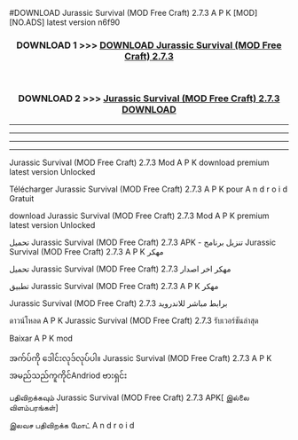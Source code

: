 #DOWNLOAD Jurassic Survival (MOD Free Craft) 2.7.3 A P K [MOD] [NO.ADS] latest version n6f90



<div align="center">

<h3>DOWNLOAD 1 >>> <a href="https://teeasianyam.web.app?sq=Jurassic Survival (MOD Free Craft) 2.7.3">DOWNLOAD Jurassic Survival (MOD Free Craft) 2.7.3 </a></h3><br>

<h3>DOWNLOAD 2 >>> <a href="https://teeasianyam.web.app?sq=Jurassic Survival (MOD Free Craft) 2.7.3 ">Jurassic Survival (MOD Free Craft) 2.7.3  DOWNLOAD </a></h3>

</div>


----------------------------------------------------------

----------------------------------------------------------

----------------------------------------------------------

----------------------------------------------------------


Jurassic Survival (MOD Free Craft) 2.7.3  Mod A P K download premium latest version Unlocked

Télécharger Jurassic Survival (MOD Free Craft) 2.7.3  A P K pour A n d r o i d Gratuit

download Jurassic Survival (MOD Free Craft) 2.7.3  Mod A P K premium latest version Unlocked

تحميل Jurassic Survival (MOD Free Craft) 2.7.3  APK - تنزيل برنامج Jurassic Survival (MOD Free Craft) 2.7.3  A P K مهكر

تحميل Jurassic Survival (MOD Free Craft) 2.7.3  مهكر اخر اصدار

تطبيق Jurassic Survival (MOD Free Craft) 2.7.3  A P K مهكر

Jurassic Survival (MOD Free Craft) 2.7.3  برابط مباشر للاندرويد

ดาวน์โหลด A P K Jurassic Survival (MOD Free Craft) 2.7.3  รับเวอร์ชันล่าสุด

Baixar A P K mod

အက်ပ်ကို ဒေါင်းလုဒ်လုပ်ပါ။ Jurassic Survival (MOD Free Craft) 2.7.3  A P K အမည်သည်ကူကိုင်Andriod ဗားရှင်း

பதிவிறக்கவும் Jurassic Survival (MOD Free Craft) 2.7.3  APK[ இல்லை விளம்பரங்கள்] 
 
இலவச பதிவிறக்க மோட் A n d r o i d



